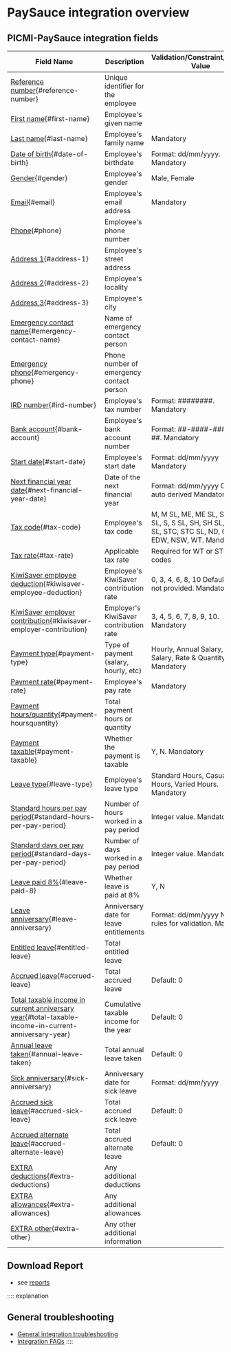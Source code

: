 # PaySauce integration overview

## PICMI-PaySauce integration fields

| **Field Name**                                                                                                                                           | **Description**                          | **Validation/Constraint/Default Value**                                                                     | **Source**                |
|----------------------------------------------------------------------------------------------------------------------------------------------------------|------------------------------------------|-------------------------------------------------------------------------------------------------------------|---------------------------|
| [Reference number](#reference-number){#reference-number}                                                                                                 | Unique identifier for the employee       |                                                                                                             | Integration Configuration |
| [First name](#first-name){#first-name}                                                                                                                   | Employee's given name                    |                                                                                                             | Personal Information      |
| [Last name](#last-name){#last-name}                                                                                                                      | Employee's family name                   | Mandatory                                                                                                   | Personal Information      |
| [Date of birth](#date-of-birth){#date-of-birth}                                                                                                          | Employee's birthdate                     | Format: dd/mm/yyyy. Mandatory                                                                               | Job                       |
| [Gender](#gender){#gender}                                                                                                                               | Employee's gender                        | Male, Female                                                                                                | Personal Information      |
| [Email](#email){#email}                                                                                                                                  | Employee's email address                 | Mandatory                                                                                                   | Job                       |
| [Phone](#phone){#phone}                                                                                                                                  | Employee's phone number                  |                                                                                                             | Personal Information      |
| [Address 1](#address-1){#address-1}                                                                                                                      | Employee's street address                |                                                                                                             | Personal Information      |
| [Address 2](#address-2){#address-2}                                                                                                                      | Employee's locality                      |                                                                                                             | Personal Information      |
| [Address 3](#address-3){#address-3}                                                                                                                      | Employee's city                          |                                                                                                             | Personal Information      |
| [Emergency contact name](#emergency-contact-name){#emergency-contact-name}                                                                               | Name of emergency contact person         |                                                                                                             | Job                       |
| [Emergency phone](#emergency-phone){#emergency-phone}                                                                                                    | Phone number of emergency contact person |                                                                                                             | Job                       |
| [IRD number](#ird-number){#ird-number}                                                                                                                   | Employee's tax number                    | Format: ########. Mandatory                                                                                 | Personal Information      |
| [Bank account](#bank-account){#bank-account}                                                                                                             | Employee's bank account number           | Format: ##-####-######-##. Mandatory                                                                        | Personal Information      |
| [Start date](#start-date){#start-date}                                                                                                                   | Employee's start date                    | Format: dd/mm/yyyy Mandatory                                                                                | Job                       |
| [Next financial year date](#next-financial-year-date){#next-financial-year-date}                                                                         | Date of the next financial year          | Format: dd/mm/yyyy Could be auto derived Mandatory                                                          | Integration Configuration |
| [Tax code](#tax-code){#tax-code}                                                                                                                         | Employee's tax code                      | M, M SL, ME, ME SL, SB, SB SL, S, S SL, SH, SH SL, ST, ST SL, STC, STC SL, ND, CAE, EDW, NSW, WT. Mandatory | Personal Information      |
| [Tax rate](#tax-rate){#tax-rate}                                                                                                                         | Applicable tax rate                      | Required for WT or STC tax codes                                                                            |                           |
| [KiwiSaver employee deduction](#kiwisaver-employee-deduction){#kiwisaver-employee-deduction}                                                             | Employee's KiwiSaver contribution rate   | 0, 3, 4, 6, 8, 10 Default: 0 if not provided. Mandatory                                                     | Personal Information      |
| [KiwiSaver employer contribution](#kiwisaver-employer-contribution){#kiwisaver-employer-contribution}                                                    | Employer's KiwiSaver contribution rate   | 3, 4, 5, 6, 7, 8, 9, 10. Mandatory                                                                          | Integration Configuration |
| [Payment type](#payment-type){#payment-type}                                                                                                             | Type of payment (salary, hourly, etc)    | Hourly, Annual Salary, Period Salary, Rate & Quantity. Mandatory                                            | Integration Configuration |
| [Payment rate](#payment-rate){#payment-rate}                                                                                                             | Employee's pay rate                      | Mandatory                                                                                                   | Job                       |
| [Payment hours/quantity](#payment-hoursquantity){#payment-hoursquantity}                                                                                 | Total payment hours or quantity          |                                                                                                             |                           |
| [Payment taxable](#payment-taxable){#payment-taxable}                                                                                                    | Whether the payment is taxable           | Y, N. Mandatory                                                                                             | Integration Configuration |
| [Leave type](#leave-type){#leave-type}                                                                                                                   | Employee's leave type                    | Standard Hours, Casual Hours, Varied Hours. Mandatory                                                       | Integration Configuration |
| [Standard hours per pay period](#standard-hours-per-pay-period){#standard-hours-per-pay-period}                                                          | Number of hours worked in a pay period   | Integer value. Mandatory                                                                                    | Integration Configuration |
| [Standard days per pay period](#standard-days-per-pay-period){#standard-days-per-pay-period}                                                             | Number of days worked in a pay period    | Integer value. Mandatory                                                                                    | Integration Configuration |
| [Leave paid 8%](#leave-paid-8){#leave-paid-8}                                                                                                            | Whether leave is paid at 8%              | Y, N                                                                                                        |                           |
| [Leave anniversary](#leave-anniversary){#leave-anniversary}                                                                                              | Anniversary date for leave entitlements  | Format: dd/mm/yyyy Need rules for validation. Mandatory                                                     | Integration Configuration |
| [Entitled leave](#entitled-leave){#entitled-leave}                                                                                                       | Total entitled leave                     |                                                                                                             |                           |
| [Accrued leave](#accrued-leave){#accrued-leave}                                                                                                          | Total accrued leave                      | Default: 0                                                                                                  |                           |
| [Total taxable income in current anniversary year](#total-taxable-income-in-current-anniversary-year){#total-taxable-income-in-current-anniversary-year} | Cumulative taxable income for the year   | Default: 0                                                                                                  |                           |
| [Annual leave taken](#annual-leave-taken){#annual-leave-taken}                                                                                           | Total annual leave taken                 | Default: 0                                                                                                  |                           |
| [Sick anniversary](#sick-anniversary){#sick-anniversary}                                                                                                 | Anniversary date for sick leave          | Format: dd/mm/yyyy                                                                                          |                           |
| [Accrued sick leave](#accrued-sick-leave){#accrued-sick-leave}                                                                                           | Total accrued sick leave                 | Default: 0                                                                                                  |                           |
| [Accrued alternate leave](#accrued-alternate-leave){#accrued-alternate-leave}                                                                            | Total accrued alternate leave            | Default: 0                                                                                                  |                           |
| [EXTRA deductions](#extra-deductions){#extra-deductions}                                                                                                 | Any additional deductions                |                                                                                                             |                           |
| [EXTRA allowances](#extra-allowances){#extra-allowances}                                                                                                 | Any additional allowances                |                                                                                                             |                           |
| [EXTRA other](#extra-other){#extra-other}                                                                                                                | Any other additional information         |                                                                                                             |                           |

## Download Report

* see [reports](download-reports.md)

:::: explanation
## General troubleshooting

- [General integration troubleshooting](integrations#troubleshooting)
- [Integration FAQs](../faqs#integrations)
::::
